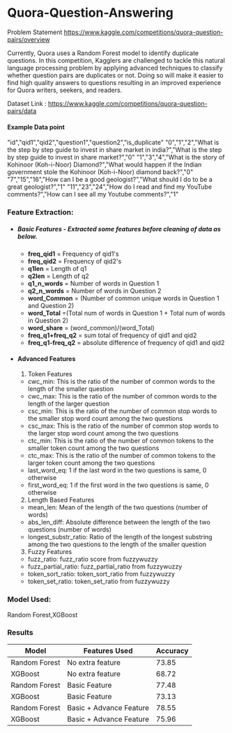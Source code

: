 # Quora-Question-Answering

Problem Statement
https://www.kaggle.com/competitions/quora-question-pairs/overview

Currently, Quora uses a Random Forest model to identify duplicate questions. 
In this competition, Kagglers are challenged to tackle this natural language processing problem by applying advanced techniques to classify whether 
question pairs are duplicates or not. 
Doing so will make it easier to find high quality answers to questions resulting in an improved experience for Quora writers, seekers, and readers.

Dataset Link : https://www.kaggle.com/competitions/quora-question-pairs/data

#### Example Data point 
"id","qid1","qid2","question1","question2","is_duplicate"
"0","1","2","What is the step by step guide to invest in share market in india?","What is the step by step guide to invest in share market?","0"
"1","3","4","What is the story of Kohinoor (Koh-i-Noor) Diamond?","What would happen if the Indian government stole the Kohinoor (Koh-i-Noor) diamond back?","0"
"7","15","16","How can I be a good geologist?","What should I do to be a great geologist?","1"
"11","23","24","How do I read and find my YouTube comments?","How can I see all my Youtube comments?","1"

### Feature Extraction:
- ##### Basic Features - Extracted some features before cleaning of data as below.
  - <b>freq_qid1</b> = Frequency of qid1's
  - <b>freq_qid2</b> = Frequency of qid2's
  - <b>q1len</b> = Length of q1
  - <b>q2len</b> = Length of q2
  - <b>q1_n_words</b> = Number of words in Question 1
  - <b>q2_n_words</b> = Number of words in Question 2
  - <b>word_Common</b> = (Number of common unique words in Question 1 and Question 2)
  - <b>word_Total</b> =(Total num of words in Question 1 + Total num of words in Question 2)
  - <b>word_share</b> = (word_common)/(word_Total)
  - <b>freq_q1+freq_q2</b> = sum total of frequency of qid1 and qid2
  - <b>freq_q1-freq_q2</b> = absolute difference of frequency of qid1 and qid2
- #### Advanced Features
    1. Token Features
    - cwc_min: This is the ratio of the number of common words to the length of the smaller question
    - cwc_max: This is the ratio of the number of common words to the length of the larger question
    - csc_min: This is the ratio of the number of common stop words to the smaller stop word count among the two questions
    - csc_max: This is the ratio of the number of common stop words to the larger stop word count among the two questions
    - ctc_min: This is the ratio of the number of common tokens to the smaller token count among the two questions
    - ctc_max: This is the ratio of the number of common tokens to the larger token count among the two questions
    - last_word_eq: 1 if the last word in the two questions is same, 0 otherwise
    - first_word_eq: 1 if the first word in the two questions is same, 0 otherwise
    2. Length Based Features
    - mean_len: Mean of the length of the two questions (number of words)
    - abs_len_diff: Absolute difference between the length of the two questions (number of words)
    - longest_substr_ratio: Ratio of the length of the longest substring among the two questions to the length of the smaller question
    3. Fuzzy Features
    - fuzz_ratio: fuzz_ratio score from fuzzywuzzy
    - fuzz_partial_ratio: fuzz_partial_ratio from fuzzywuzzy
    - token_sort_ratio: token_sort_ratio from fuzzywuzzy
    - token_set_ratio: token_set_ratio from fuzzywuzzy

### Model Used:
Random Forest,XGBoost

### Results
| Model | Features Used | Accuracy |
------- | ------------- | -------- |
| Random Forest  | No extra feature  | 73.85  |
| XGBoost        | No extra feature  | 68.72  |
| Random Forest  | Basic Feature  | 77.48  |
| XGBoost        | Basic Feature  | 73.13  |
| Random Forest  | Basic + Advance Feature  | 78.55  |
| XGBoost        | Basic + Advance Feature  | 75.96  |
